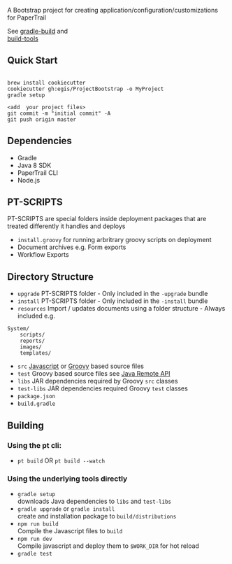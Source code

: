 A Bootstrap project for creating application/configuration/customizations for PaperTrail

See [gradle-build](https://github.com/egis/gradle-build) and  
[build-tools](https://github.com/egis/build-tools)

## Quick Start

```

brew install cookiecutter
cookiecutter gh:egis/ProjectBootstrap -o MyProject
gradle setup

<add  your project files>
git commit -m "initial commit" -A
git push origin master
```


## Dependencies

* Gradle
* Java 8 SDK
* PaperTrail CLI
* Node.js


## PT-SCRIPTS

PT-SCRIPTS are special folders inside deployment packages that are treated differently it handles and deploys

* `install.groovy` for running arbritrary groovy scripts on deployment
* Document archives e.g. Form exports
* Workflow Exports

## Directory Structure

* `upgrade` PT-SCRIPTS folder - Only included in the `-upgrade` bundle
* `install` PT-SCRIPTS folder - Only included in the `-install` bundle
* `resources` Import / updates documents using a folder structure - Always included
e.g.
```
System/
	scripts/
	reports/
	images/
	templates/
```
* `src` [Javascript](http://developer.papertrail.co.za/portal/plugins/) or [Groovy](http://developer.papertrail.co.za/scripting/) based source files
* `test` Groovy based source files see [Java Remote API](http://developer.papertrail.co.za/java/)
* `libs` JAR dependencies required by Groovy `src` classes
* `test-libs` JAR dependencies required Groovy `test` classes
* `package.json`
* `build.gradle`


## Building

### Using the pt cli:
* `pt build` OR `pt build --watch`

### Using the underlying tools directly

* `gradle setup`  
downloads Java dependencies to `libs` and `test-libs`
* `gradle upgrade` or `gradle install`  
create and installation package to `build/distributions`  
* `npm run build`  
Compile the Javascript files to `build`
* `npm run dev`  
Compile javascript and deploy them to `$WORK_DIR` for hot reload
* `gradle test`



